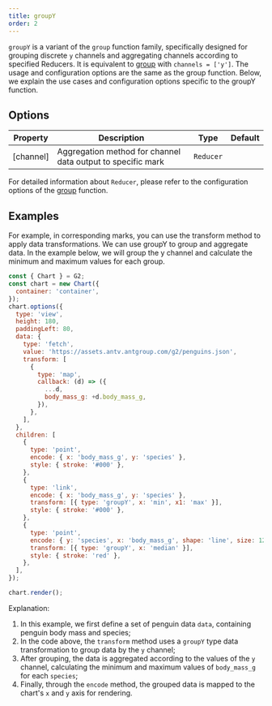 ```yaml
---
title: groupY
order: 2
---
```


`groupY` is a variant of the `group` function family, specifically designed for grouping discrete `y` channels and aggregating channels according to specified Reducers. It is equivalent to [group](/en/manual/core/transform/group) with `channels = ['y']`. The usage and configuration options are the same as the group function. Below, we explain the use cases and configuration options specific to the groupY function.

## Options

| Property  | Description                                                 | Type      | Default |
| --------- | ----------------------------------------------------------- | --------- | ------- |
| [channel] | Aggregation method for channel data output to specific mark | `Reducer` |         |

For detailed information about `Reducer`, please refer to the configuration options of the [group](/en/manual/core/transform/group) function.

## Examples

For example, in corresponding marks, you can use the transform method to apply data transformations. We can use groupY to group and aggregate data. In the example below, we will group the y channel and calculate the minimum and maximum values for each group.

```js | ob { inject: true }
const { Chart } = G2;
const chart = new Chart({
  container: 'container',
});
chart.options({
  type: 'view',
  height: 180,
  paddingLeft: 80,
  data: {
    type: 'fetch',
    value: 'https://assets.antv.antgroup.com/g2/penguins.json',
    transform: [
      {
        type: 'map',
        callback: (d) => ({
          ...d,
          body_mass_g: +d.body_mass_g,
        }),
      },
    ],
  },
  children: [
    {
      type: 'point',
      encode: { x: 'body_mass_g', y: 'species' },
      style: { stroke: '#000' },
    },
    {
      type: 'link',
      encode: { x: 'body_mass_g', y: 'species' },
      transform: [{ type: 'groupY', x: 'min', x1: 'max' }],
      style: { stroke: '#000' },
    },
    {
      type: 'point',
      encode: { y: 'species', x: 'body_mass_g', shape: 'line', size: 12 },
      transform: [{ type: 'groupY', x: 'median' }],
      style: { stroke: 'red' },
    },
  ],
});

chart.render();
```

Explanation:

1. In this example, we first define a set of penguin data `data`, containing penguin body mass and species;
2. In the code above, the `transform` method uses a `groupY` type data transformation to group data by the `y` channel;
3. After grouping, the data is aggregated according to the values of the `y` channel, calculating the minimum and maximum values of `body_mass_g` for each `species`;
4. Finally, through the `encode` method, the grouped data is mapped to the chart's `x` and `y` axis for rendering.
